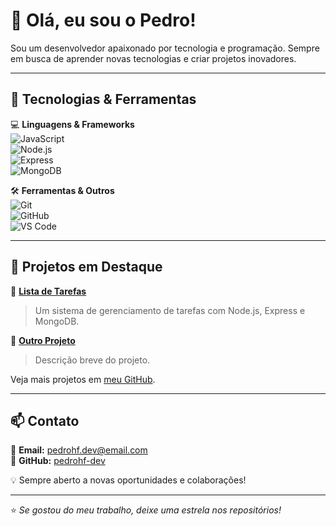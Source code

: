 # 👋 Olá, eu sou o Pedro!

Sou um desenvolvedor apaixonado por tecnologia e programação. Sempre em busca de aprender novas tecnologias e criar projetos inovadores.

---

## 🚀 Tecnologias & Ferramentas

💻 **Linguagens & Frameworks**  
![JavaScript](https://img.shields.io/badge/-JavaScript-F7DF1E?style=flat-square&logo=javascript&logoColor=black)  
![Node.js](https://img.shields.io/badge/-Node.js-339933?style=flat-square&logo=node.js&logoColor=white)  
![Express](https://img.shields.io/badge/-Express-000000?style=flat-square&logo=express&logoColor=white)  
![MongoDB](https://img.shields.io/badge/-MongoDB-47A248?style=flat-square&logo=mongodb&logoColor=white)

🛠 **Ferramentas & Outros**  
![Git](https://img.shields.io/badge/-Git-F05032?style=flat-square&logo=git&logoColor=white)  
![GitHub](https://img.shields.io/badge/-GitHub-181717?style=flat-square&logo=github&logoColor=white)  
![VS Code](https://img.shields.io/badge/-VS%20Code-007ACC?style=flat-square&logo=visual-studio-code&logoColor=white)

---

## 📌 Projetos em Destaque

🔹 [**Lista de Tarefas**](https://github.com/pedrohf-dev/lista-de-tarefas)  
> Um sistema de gerenciamento de tarefas com Node.js, Express e MongoDB.

🔹 [**Outro Projeto**](https://github.com/pedrohf-dev/outro-projeto)  
> Descrição breve do projeto.

Veja mais projetos em [meu GitHub](https://github.com/pedrohf-dev?tab=repositories).

---

## 📫 Contato

📧 **Email:** pedrohf.dev@email.com  
🐙 **GitHub:** [pedrohf-dev](https://github.com/pedrohf-dev)

💡 Sempre aberto a novas oportunidades e colaborações!

---

⭐ _Se gostou do meu trabalho, deixe uma estrela nos repositórios!_
